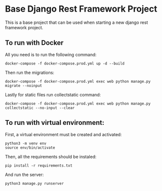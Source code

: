 # Base Django Rest Framework Project

This is a base project that can be used when starting a new django rest framework project.

## To run with Docker
All you need is to run the following command:
```
docker-compose -f docker-compose.prod.yml up -d --build
```

Then run the migrations:
```
docker-compose -f docker-compose.prod.yml exec web python manage.py migrate --noinput
```

Lastly for static files run collectstatic command:
```
docker-compose -f docker-compose.prod.yml exec web python manage.py collectstatic --no-input --clear
```



## To run with virtual environment:
First, a virtual environment must be created and activated:
```
python3 -m venv env
source env/bin/activate
```

Then, all the requirements should be instaled:
```
pip install -r requirements.txt
```

And run the server:
```
python3 manage.py runserver
```
